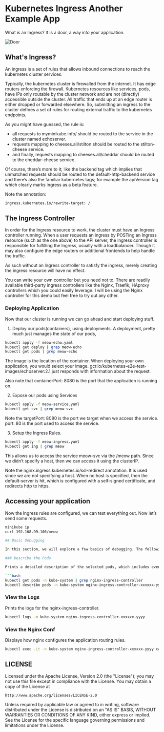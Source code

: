 # Kubernetes Ingress Another Example App

What is an Ingress? It is a door, a way into your application.

![Door](./background.jepg?raw=true)

## What's Ingress?

An ingress is a set of rules that allows inbound connections to reach the kubernetes cluster services.

Typically, the kubernetes cluster is firewalled from the internet. It has edge routers enforcing the firewall. Kubernetes resources like services, pods, have IPs only routable by the cluster network and are not (directly) accessible outside the cluster. All traffic that ends up at an edge router is either dropped or forwarded elsewhere. So, submitting an ingress to the cluster defines a set of rules for routing external traffic to the kubernetes endpoints.

As you might have guessed, the rule is:

- all requests to myminikube.info/ should be routed to the service in the cluster named echoserver.
- requests mapping to cheeses.all/stilton should be routed to the stilton-cheese service.
- and finally, requests mapping to cheeses.all/cheddar should be routed to the cheddar-cheese service.

Of course, there’s more to it; like the backend tag which implies that unmatched requests should be routed to the default-http-backend service and there’s also the familiar kubernetes tags; for example the apiVersion tag which clearly marks ingress as a beta feature.

Note the annotation:

```bash
ingress.kubernetes.io/rewrite-target: /
```

## The Ingress Controller

In order for the Ingress resource to work, the cluster must have an Ingress controller running. When a user requests an ingress by POSTing an Ingress resource (such as the one above) to the API server, the Ingress controller is responsible for fulfilling the Ingress, usually with a loadbalancer. Though it may also configure the edge routers or additional frontends to help handle the traffic.

As such without an Ingress controller to satisfy the ingress, merely creating the ingress resource will have no effect.

You can write your own controller but you need not to. There are readily available third-party ingress controllers like the Nginx, Traefik, HAproxy controllers which you could easily leverage. I will be using the Nginx controller for this demo but feel free to try out any other.

### Deploying Application

Now that our cluster is running we can go ahead and start deploying stuff.

1. Deploy our pods(containers), using deployments. A deployment, pretty much just manages the state of our pods,

```bash
kubectl apply -f meow-echo.yaml
kubectl get deploy | grep meow-echo
kubectl get pods | grep meow-echo
```
The image is the location of the container. When deploying your own application, you would select your image. gcr.io/kubernetes-e2e-test-images/echoserver:2.1 just responds with information about the request.

Also note that containerPort: 8080 is the port that the application is running on.

2. Expose our pods using Services

```bash
kubectl apply -f meow-service.yaml
kubectl get svc | grep meow-svc
```

Note the targetPort: 8080 is the port we target when we access the service. port: 80 is the port used to access the service.

3. Setup the Ingress Rules.

```bash
kubectl apply -f meow-ingress.yaml
kubectl get ing | grep meow
```

This allows us to access the service meow-svc via the /meow path. Since we didn’t specify a host, then we can access it using the clusterIP.

Note the nginx.ingress.kubernetes.io/ssl-redirect annotation. It is used since we are not specifying a host. When no host is specified, then the default-server is hit, which is configured with a self-signed certificate, and redirects http to https.

## Accessing your application

Now the Ingress rules are configured, we can test everything out. Now let’s send some requests.

```bash
minikube ip
curl 192.168.99.100/meow

## Basic Debugging

In this section, we will explore a few basics of debugging. The following show how to gather basic information, which can be useful to determine what’s going on.

### Describe the Pods

Prints a detailed description of the selected pods, which includes events.

```bash
kubectl get pods -n kube-system | grep nginx-ingress-controller
kubectl describe pods -n kube-system nginx-ingress-controller-xxxxxx-yyyy
```

### View the Logs

Prints the logs for the nginx-ingress-controller.

```bash
kubectl logs -n kube-system nginx-ingress-controller-xxxxxx-yyyy
```

### View the Nginx Conf

Displays how nginx configures the application routing rules.

```bash
kubectl exec -it -n kube-system nginx-ingress-controller-xxxxxx-yyyy cat /etc/nginx/nginx.conf
```

## LICENSE

Licensed under the Apache License, Version 2.0 (the "License");
you may not use this file except in compliance with the License.
You may obtain a copy of the License at

    http://www.apache.org/licenses/LICENSE-2.0

Unless required by applicable law or agreed to in writing, software
distributed under the License is distributed on an "AS IS" BASIS,
WITHOUT WARRANTIES OR CONDITIONS OF ANY KIND, either express or implied.
See the License for the specific language governing permissions and
limitations under the License.

